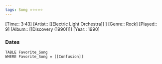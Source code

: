 ```yaml
---
tags: Song ⭐⭐⭐⭐⭐ 
---
```

[Time:: 3:43]
[Artist:: [[Electric Light Orchestra]] ]
[Genre:: Rock]
[Played:: 9]
[Album:: [[Discovery (1990)]]]
[Year:: 1990]
### Dates
````dataview
TABLE Favorite_Song
WHERE Favorite_Song = [[Confusion]]
````